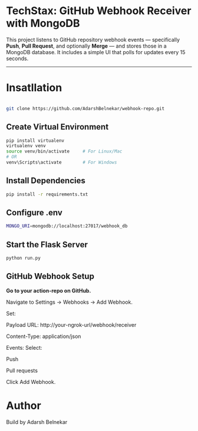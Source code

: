 #  TechStax: GitHub Webhook Receiver with MongoDB

This project listens to GitHub repository webhook events — specifically **Push**, **Pull Request**, and optionally **Merge** — and stores those in a MongoDB database. It includes a simple UI that polls for updates every 15 seconds.

---

#  Insatllation
```bash

git clone https://github.com/AdarshBelnekar/webhook-repo.git
```
## Create Virtual Environment
```bash
pip install virtualenv
virtualenv venv
source venv/bin/activate     # For Linux/Mac
# OR
venv\Scripts\activate        # For Windows
```
##  Install Dependencies
```bash
pip install -r requirements.txt
```
## Configure .env
```bash
MONGO_URI=mongodb://localhost:27017/webhook_db
```
## Start the Flask Server
```bash
python run.py
```
## GitHub Webhook Setup
**Go to your action-repo on GitHub.**

Navigate to Settings → Webhooks → Add Webhook.

Set:

Payload URL: http://your-ngrok-url/webhook/receiver

Content-Type: application/json

Events: Select:

Push

Pull requests

Click Add Webhook.

# Author
Build by Adarsh Belnekar



